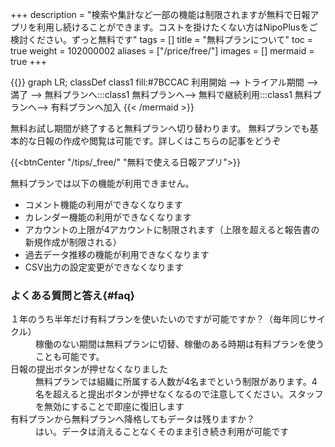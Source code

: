 +++
description = "検索や集計など一部の機能は制限されますが無料で日報アプリを利用し続けることができます。コストを掛けたくない方はNipoPlusをご検討ください。ずっと無料です"
tags = []
title = "無料プランについて"
toc = true
weight = 102000002
aliases = ["/price/free/"]
images = []
mermaid = true
+++

{{<mermaid align="center">}}
graph LR;
classDef class1 fill:#7BCCAC
  利用開始 --> トライアル期間 --> 満了 -->  無料プランへ:::class1
  無料プランへ--> 無料で継続利用:::class1
  無料プランへ--> 有料プランへ加入
{{< /mermaid >}}

無料お試し期間が終了すると無料プランへ切り替わります。
無料プランでも基本的な日報の作成や閲覧は可能です。詳しくはこちらの記事をどうぞ


{{<btnCenter "/tips/_free/" "無料で使える日報アプリ">}}

無料プランでは以下の機能が利用できません。

- コメント機能の利用ができなくなります
- カレンダー機能の利用ができなくなります
- アカウントの上限が4アカウントに制限されます（上限を超えると報告書の新規作成が制限される）
- 過去データ推移の機能が利用できなくなります
- CSV出力の設定変更ができなくなります



### よくある質問と答え{#faq}

<dl class="faq">
<dt>１年のうち半年だけ有料プランを使いたいのですが可能ですか？（毎年同じサイクル）</dt>
<dd>稼働のない期間は無料プランに切替、稼働のある時期は有料プランを使うことも可能です。</dd>

<dt>日報の提出ボタンが押せなくなりました</dt>
<dd>無料プランでは組織に所属する人数が4名までという制限があります。4名を超えると提出ボタンが押せなくなるので注意してください。スタッフを無効にすることで即座に復旧します</dd>

<dt>有料プランから無料プランへ降格してもデータは残りますか？</dt>
<dd>はい。データは消えることなくそのまま引き続き利用が可能です</dd>
</dl>

